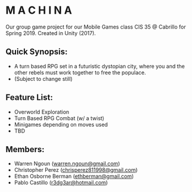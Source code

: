 # M A C H I N A
Our group game project for our Mobile Games class CIS 35 @ Cabrillo for Spring 2019. Created in Unity (2017).

## Quick Synopsis:

- A turn based RPG set in a futuristic dystopian city, where you and the other rebels must work together to free the populace.
- (Subject to change still)

## Feature List:

- Overworld Exploration
- Turn Based RPG Combat (w/ a twist)
- Minigames depending on moves used
- TBD

## Members:

- Warren Ngoun (warren.ngoun@gmail.com)
- Christopher Perez (chrisperez811998@gmail.com)
- Ethan Osborne Berman (ethberman@gmail.com)
- Pablo Castillo (r3dg3ar@hotmail.com)
